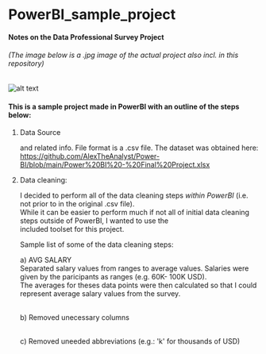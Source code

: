 # PowerBI_sample_project
#### Notes on the Data Professional Survey Project

###### (*The image below is a .jpg image of the actual project also incl. in this repository*)
![alt text](https://github.com/ssoehdata/PowerBI_examples/blob/main/DataProfessionalsSurvey/jpg/DataProfSurvey.jpg)


#### This is a sample project made in PowerBI with an outline of the steps below:
1) Data Source
   
   and related info. File format is a .csv file.
   The dataset was obtained here: 
   https://github.com/AlexTheAnalyst/Power-BI/blob/main/Power%20BI%20-%20Final%20Project.xlsx 

2) <d>Data cleaning:</d>
  
   I decided to perform all of the data cleaning steps _within PowerBI_ (i.e. not prior to in    the original .csv file). <br>
   While it can be easier to perform much if not all of initial data cleaning steps outside      of PowerBI, I wanted to use the<br>
   included toolset for this project.

   Sample list of some of the data cleaning steps:
   
   a) AVG SALARY<br>
   <d>Separated salary values from ranges to average values. Salaries were
   given by the paricipants as ranges (e.g. 60K- 100K USD).<br>The averages for theses data      points were then calculated so that I could represent average salary values from the      survey.</d>
   
   <br>b) Removed unecessary columns</br>
   
   <br>c) Removed uneeded abbreviations (e.g.: 'k' for thousands of USD)</br>
   


